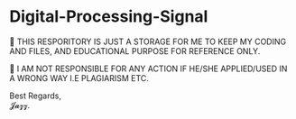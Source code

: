 # Digital-Processing-Signal

📍 THIS RESPORITORY IS JUST A STORAGE FOR ME TO KEEP MY CODING AND FILES, AND EDUCATIONAL PURPOSE FOR REFERENCE ONLY. <br/>

📍 I AM NOT RESPONSIBLE FOR ANY ACTION IF HE/SHE APPLIED/USED IN A WRONG WAY I.E PLAGIARISM ETC. <br/>

Best Regards, <br/>
𝓙𝓪𝔃𝔃.
